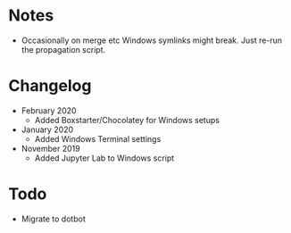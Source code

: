 # Notes
- Occasionally on merge etc Windows symlinks might break. Just re-run the propagation script.

# Changelog
- February 2020
    - Added Boxstarter/Chocolatey for Windows setups
- January 2020
    - Added Windows Terminal settings
- November 2019
    - Added Jupyter Lab to Windows script
    
# Todo
- Migrate to dotbot
